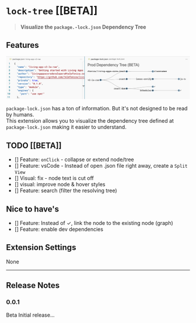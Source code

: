 # `lock-tree` [[BETA]]

> **Visualize the `package.-lock.json` Dependency Tree**

## Features

![v0_0_1 screenshot](./screenshots/v0_0_1.png)

`package-lock.json` has a ton of information. But it's not designed to be read by humans.</br>
This extension allows you to visualize the dependency tree defined at `package-lock.json` making it easier to understand.

## TODO [[BETA]]

- [] Feature: `onClick` - collapse or extend node/tree
- [] Feature: vsCode - Instead of open .json file right away, create a `Split View`
- [] Visual: fix - node text is cut off
- [] visual: improve node & hover styles
- [] Feature: search (filter the resolving tree)

## Nice to have's

- [] Feature: Instead of ✓, link the node to the existing node (graph)
- [] Feature: enable dev dependencies

## Extension Settings

None

---

## Release Notes

### 0.0.1

Beta Initial release...
